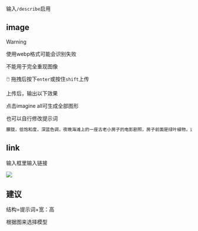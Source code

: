 输入`/describe`启用

## image

> [!warning]
>
> 使用webp格式可能会识别失败
>
> 不能用于完全重现图像

🖱️ 拖拽后按下`enter`或按住`shift`上传

上传后，输出以下效果

点击imagine all可生成全部图形

也可以自行修改提示词

```txt
朦胧，低饱和度，深蓝色调，夜晚海滩上的一座古老小房子的电影剧照，房子前面是绿叶植物，远处的天空中挂着一轮圆月，背景是干净的灰蓝色的天空
```

## link

输入框里输入链接

![](https://file.iglooblog.top/aigc/%E6%88%AA%E5%B1%8F2025-09-15%2022.39.33.png)

## 建议

结构=提示词+宽：高

根据图来选择模型